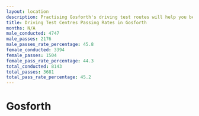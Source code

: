 ```yaml
---
layout: location
description: Practising Gosforth's driving test routes will help you become more confident in your gear-changing abilities.
title: Driving Test Centres Passing Rates in Gosforth
months: N/A
male_conducted: 4747
male_passes: 2176
male_passes_rate_percentage: 45.8
female_conducted: 3394
female_passes: 1504
female_pass_rate_percentage: 44.3
total_conducted: 8143
total_passes: 3681
total_pass_rate_percentage: 45.2
---
```


# Gosforth
